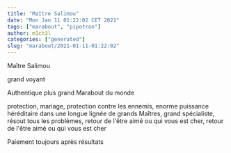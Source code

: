 ```yaml
---
title: "Maître Salimou"
date: "Mon Jan 11 01:22:02 CET 2021"
tags: ["marabout", "pipotron"]
author: m1ch3l
categories: ["generated"]
slug: "marabout/2021-01-11-01:22:02"
---
```


Maître Salimou

grand voyant

Authentique plus grand Marabout du monde

protection, mariage, protection contre les ennemis, enorme puissance héréditaire dans une longue lignée de grands Maîtres, grand spécialiste, résout tous les problèmes, retour de l'être aimé ou qui vous est cher, retour de l'être aimé ou qui vous est cher

Paiement toujours après résultats
